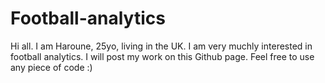 # Football-analytics

Hi all. I am Haroune, 25yo, living in the UK. I am very muchly interested in football analytics. I will post my work on this Github page.
Feel free to use any piece of code :)

